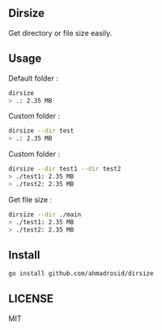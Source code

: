 ## Dirsize

Get directory or file size easily.

## Usage
Default folder :
```bash
dirsize
> .: 2.35 MB
```

Custom folder :
```bash
dirsize --dir test
> .: 2.35 MB
```

Custom folder :
```bash
dirsize --dir test1 --dir test2
> ./test1: 2.35 MB
> ./test2: 2.35 MB
```

Get file size :
```bash
dirsize --dir ./main
> ./test1: 2.35 MB
> ./test2: 2.35 MB
```

## Install
```bash
go install github.com/ahmadrosid/dirsize
```

## LICENSE
MIT